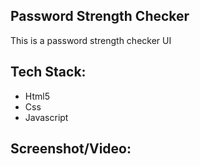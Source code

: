 ## Password Strength Checker

This is a password strength checker UI

<h2>Tech Stack:</h2>
<ul>

<li>Html5</li>
<li>Css</li>
<li>Javascript</li>


</ul>

<h2>Screenshot/Video:</h2>

